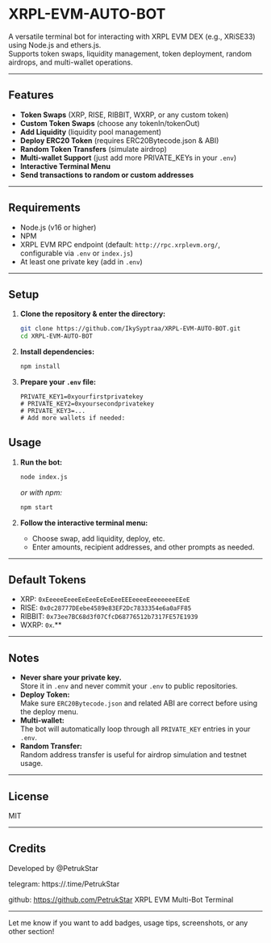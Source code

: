 # XRPL-EVM-AUTO-BOT

A versatile terminal bot for interacting with XRPL EVM DEX (e.g., XRiSE33) using Node.js and ethers.js.  
Supports token swaps, liquidity management, token deployment, random airdrops, and multi-wallet operations.

---

## Features

- **Token Swaps** (XRP, RISE, RIBBIT, WXRP, or any custom token)
- **Custom Token Swaps** (choose any tokenIn/tokenOut)
- **Add Liquidity** (liquidity pool management)
- **Deploy ERC20 Token** (requires ERC20Bytecode.json & ABI)
- **Random Token Transfers** (simulate airdrop)
- **Multi-wallet Support** (just add more PRIVATE_KEYs in your `.env`)
- **Interactive Terminal Menu**
- **Send transactions to random or custom addresses**

---

## Requirements

- Node.js (v16 or higher)
- NPM
- XRPL EVM RPC endpoint (default: `http://rpc.xrplevm.org/`, configurable via `.env` or `index.js`)
- At least one private key (add in `.env`)


---

## Setup

1. **Clone the repository & enter the directory:**
   ```bash
   git clone https://github.com/IkySyptraa/XRPL-EVM-AUTO-BOT.git
   cd XRPL-EVM-AUTO-BOT
   ```

2. **Install dependencies:**
   ```bash
   npm install
   ```

3. **Prepare your `.env` file:**
   ```
   PRIVATE_KEY1=0xyourfirstprivatekey
   # PRIVATE_KEY2=0xyoursecondprivatekey
   # PRIVATE_KEY3=...
   # Add more wallets if needed:
   ```


## Usage

1. **Run the bot:**
   ```bash
   node index.js
   ```
   _or with npm:_
   ```bash
   npm start
   ```

2. **Follow the interactive terminal menu:**
   - Choose swap, add liquidity, deploy, etc.
   - Enter amounts, recipient addresses, and other prompts as needed.

---

## Default Tokens

- XRP:    `0xEeeeeEeeeEeEeeEeEeEeeEEEeeeeEeeeeeeeEEeE`
- RISE:   `0x0c28777DEebe4589e83EF2Dc7833354e6a0aFF85`
- RIBBIT: `0x73ee7BC68d3f07CfcD68776512b7317FE57E1939`
- WXRP:   `0x`.**

---

## Notes

- **Never share your private key.**  
  Store it in `.env` and never commit your `.env` to public repositories.
- **Deploy Token:**  
  Make sure `ERC20Bytecode.json` and related ABI are correct before using the deploy menu.
- **Multi-wallet:**  
  The bot will automatically loop through all `PRIVATE_KEY` entries in your `.env`.
- **Random Transfer:**  
  Random address transfer is useful for airdrop simulation and testnet usage.

---

## License

MIT

---

## Credits

Developed by @PetrukStar

telegram: https://.time/PetrukStar

github: https://github.com/PetrukStar
XRPL EVM Multi-Bot Terminal

---

Let me know if you want to add badges, usage tips, screenshots, or any other section!